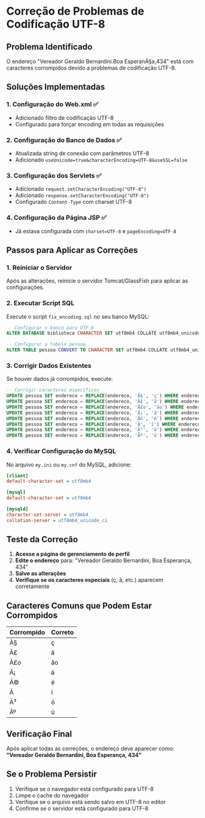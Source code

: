 # Correção de Problemas de Codificação UTF-8

## Problema Identificado
O endereço "Vereador Geraldo Bernardini.Boa EsperanÃ§a,434" está com caracteres corrompidos devido a problemas de codificação UTF-8.

## Soluções Implementadas

### 1. Configuração do Web.xml ✅
- Adicionado filtro de codificação UTF-8
- Configurado para forçar encoding em todas as requisições

### 2. Configuração do Banco de Dados ✅
- Atualizada string de conexão com parâmetros UTF-8
- Adicionado `useUnicode=true&characterEncoding=UTF-8&useSSL=false`

### 3. Configuração dos Servlets ✅
- Adicionado `request.setCharacterEncoding("UTF-8")`
- Adicionado `response.setCharacterEncoding("UTF-8")`
- Configurado `Content-Type` com charset UTF-8

### 4. Configuração da Página JSP ✅
- Já estava configurada com `charset=UTF-8` e `pageEncoding=UTF-8`

## Passos para Aplicar as Correções

### 1. Reiniciar o Servidor
Após as alterações, reinicie o servidor Tomcat/GlassFish para aplicar as configurações.

### 2. Executar Script SQL
Execute o script `fix_encoding.sql` no seu banco MySQL:

```sql
-- Configurar o banco para UTF-8
ALTER DATABASE biblioteca CHARACTER SET utf8mb4 COLLATE utf8mb4_unicode_ci;

-- Configurar a tabela pessoa
ALTER TABLE pessoa CONVERT TO CHARACTER SET utf8mb4 COLLATE utf8mb4_unicode_ci;
```

### 3. Corrigir Dados Existentes
Se houver dados já corrompidos, execute:

```sql
-- Corrigir caracteres específicos
UPDATE pessoa SET endereco = REPLACE(endereco, 'Ã§', 'ç') WHERE endereco LIKE '%Ã§%';
UPDATE pessoa SET endereco = REPLACE(endereco, 'Ã£', 'ã') WHERE endereco LIKE '%Ã£%';
UPDATE pessoa SET endereco = REPLACE(endereco, 'Ã£o', 'ão') WHERE endereco LIKE '%Ã£o%';
UPDATE pessoa SET endereco = REPLACE(endereco, 'Ã¡', 'á') WHERE endereco LIKE '%Ã¡%';
UPDATE pessoa SET endereco = REPLACE(endereco, 'Ã©', 'é') WHERE endereco LIKE '%Ã©%';
UPDATE pessoa SET endereco = REPLACE(endereco, 'Ã­', 'í') WHERE endereco LIKE '%Ã­%';
UPDATE pessoa SET endereco = REPLACE(endereco, 'Ã³', 'ó') WHERE endereco LIKE '%Ã³%';
UPDATE pessoa SET endereco = REPLACE(endereco, 'Ãº', 'ú') WHERE endereco LIKE '%Ãº%';
```

### 4. Verificar Configuração do MySQL
No arquivo `my.ini` ou `my.cnf` do MySQL, adicione:

```ini
[client]
default-character-set = utf8mb4

[mysql]
default-character-set = utf8mb4

[mysqld]
character-set-server = utf8mb4
collation-server = utf8mb4_unicode_ci
```

## Teste da Correção

1. **Acesse a página de gerenciamento de perfil**
2. **Edite o endereço** para: "Vereador Geraldo Bernardini, Boa Esperança, 434"
3. **Salve as alterações**
4. **Verifique se os caracteres especiais** (ç, ã, etc.) aparecem corretamente

## Caracteres Comuns que Podem Estar Corrompidos

| Corrompido | Correto |
|------------|---------|
| Ã§ | ç |
| Ã£ | ã |
| Ã£o | ão |
| Ã¡ | á |
| Ã© | é |
| Ã­ | í |
| Ã³ | ó |
| Ãº | ú |

## Verificação Final

Após aplicar todas as correções, o endereço deve aparecer como:
**"Vereador Geraldo Bernardini, Boa Esperança, 434"**

## Se o Problema Persistir

1. Verifique se o navegador está configurado para UTF-8
2. Limpe o cache do navegador
3. Verifique se o arquivo está sendo salvo em UTF-8 no editor
4. Confirme se o servidor está configurado para UTF-8 